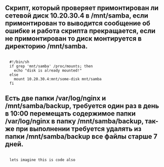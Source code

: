 <h2>Скрипт, который проверяет примонтирован ли сетевой диск 10.20.30.4 в  /mnt/samba, если примонтирован то выводится сообщение об ошибке и работа скрипта прекращается, если не примонтирован то диск монтируется в директорию /mnt/samba.
</h2>
<code>
  #!/bin/sh
  if grep 'mnt/samba' /proc/mounts; then
    echo "disk is already mounted!"
  else
    mount 10.20.30.4:mnt/some-disk mnt/samba
  fi
</code>
<h2>Есть две папки /var/log/nginx и /mnt/samba/backup, требуется один раз в день в 10:00 перемещать содержимое папки /var/log/nginx в папку /mnt/samba/backup, так-же при выполнении требуется удалять из папки /mnt/samba/backup все файлы старше 7 дней.
</h2>
<code>
  lets imagine this is code also
</code>
